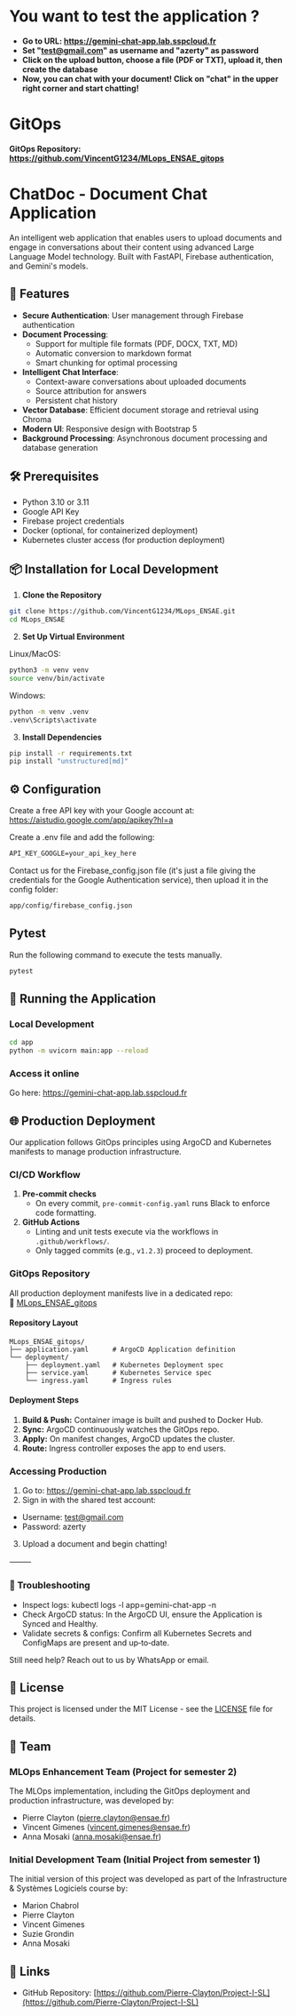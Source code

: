 # You want to test the application ?

-  **Go to URL: https://gemini-chat-app.lab.sspcloud.fr**
-  **Set "test@gmail.com" as username and "azerty" as password**
-  **Click on the upload button, choose a file (PDF or TXT), upload it, then create the database**
-  **Now, you can chat with your document! Click on "chat" in the upper right corner and start chatting!**


# GitOps

**GitOps Repository: https://github.com/VincentG1234/MLops_ENSAE_gitops**

# ChatDoc - Document Chat Application

An intelligent web application that enables users to upload documents and engage in conversations about their content using advanced Large Language Model technology. Built with FastAPI, Firebase authentication, and Gemini's models.

## 🌟 Features

- **Secure Authentication**: User management through Firebase authentication
- **Document Processing**:
  - Support for multiple file formats (PDF, DOCX, TXT, MD)
  - Automatic conversion to markdown format
  - Smart chunking for optimal processing
- **Intelligent Chat Interface**:
  - Context-aware conversations about uploaded documents
  - Source attribution for answers
  - Persistent chat history
- **Vector Database**: Efficient document storage and retrieval using Chroma
- **Modern UI**: Responsive design with Bootstrap 5
- **Background Processing**: Asynchronous document processing and database generation

## 🛠️ Prerequisites

- Python 3.10 or 3.11
- Google API Key
- Firebase project credentials
- Docker (optional, for containerized deployment)
- Kubernetes cluster access (for production deployment)

## 📦 Installation for Local Development

1. **Clone the Repository**
```bash
git clone https://github.com/VincentG1234/MLops_ENSAE.git
cd MLops_ENSAE
```

2. **Set Up Virtual Environment**

Linux/MacOS:
```bash
python3 -m venv venv
source venv/bin/activate
```

Windows:
```bash
python -m venv .venv
.venv\Scripts\activate
```

3. **Install Dependencies**
```bash
pip install -r requirements.txt
pip install "unstructured[md]"
```

## ⚙️ Configuration

Create a free API key with your Google account at: https://aistudio.google.com/app/apikey?hl=a

Create a .env file and add the following:

```md
API_KEY_GOOGLE=your_api_key_here
```

Contact us for the Firebase_config.json file (it's just a file giving the credentials for the Google Authentication service), then upload it in the config folder:
```md
app/config/firebase_config.json
```

## Pytest
Run the following command to execute the tests manually.
```bash
pytest
```

## 🚀 Running the Application

### Local Development
```bash
cd app
python -m uvicorn main:app --reload
```

### Access it online
Go here: https://gemini-chat-app.lab.sspcloud.fr

## 🌐 Production Deployment

Our application follows GitOps principles using ArgoCD and Kubernetes manifests to manage production infrastructure.

### CI/CD Workflow

1. **Pre‑commit checks**  
   - On every commit, `pre-commit-config.yaml` runs Black to enforce code formatting.  
2. **GitHub Actions**  
   - Linting and unit tests execute via the workflows in `.github/workflows/`.  
   - Only tagged commits (e.g., `v1.2.3`) proceed to deployment.  

### GitOps Repository

All production deployment manifests live in a dedicated repo:  
🔗 [MLops_ENSAE_gitops](https://github.com/VincentG1234/MLops_ENSAE_gitops)

#### Repository Layout

```text
MLops_ENSAE_gitops/
├── application.yaml      # ArgoCD Application definition
└── deployment/
    ├── deployment.yaml   # Kubernetes Deployment spec
    ├── service.yaml      # Kubernetes Service spec
    └── ingress.yaml      # Ingress rules
````

#### Deployment Steps
1.	**Build & Push:** Container image is built and pushed to Docker Hub.
2.	**Sync:** ArgoCD continuously watches the GitOps repo.
3.	**Apply:** On manifest changes, ArgoCD updates the cluster.
4.	**Route:** Ingress controller exposes the app to end users.

### Accessing Production
1.	Go to: https://gemini-chat-app.lab.sspcloud.fr
2.	Sign in with the shared test account:
   - Username: test@gmail.com
   - Password: azerty
3.	Upload a document and begin chatting!

⸻

### 🔧 Troubleshooting
  - Inspect logs: kubectl logs -l app=gemini-chat-app -n <namespace>
  - Check ArgoCD status: In the ArgoCD UI, ensure the Application is Synced and Healthy.
  - Validate secrets & configs: Confirm all Kubernetes Secrets and ConfigMaps are present and up‑to‑date.

Still need help? Reach out to us by WhatsApp or email.

## 📝 License

This project is licensed under the MIT License - see the [LICENSE](LICENSE) file for details.

## 👥 Team

### MLOps Enhancement Team (Project for semester 2)
The MLOps implementation, including the GitOps deployment and production infrastructure, was developed by:
- Pierre Clayton (pierre.clayton@ensae.fr)
- Vincent Gimenes (vincent.gimenes@ensae.fr)
- Anna Mosaki (anna.mosaki@ensae.fr)

### Initial Development Team (Initial Project from semester 1)
The initial version of this project was developed as part of the Infrastructure & Systèmes Logiciels course by:
- Marion Chabrol
- Pierre Clayton
- Vincent Gimenes
- Suzie Grondin
- Anna Mosaki

## 🔗 Links

- GitHub Repository: [https://github.com/Pierre-Clayton/Project-I-SL](https://github.com/Pierre-Clayton/Project-I-SL)
